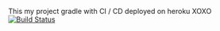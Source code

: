 This my project gradle with CI / CD deployed on heroku
XOXO
[![Build Status](https://app.travis-ci.com/goknurbulbul16/part1.svg?branch=main)](https://app.travis-ci.com/goknurbulbul16/part1)